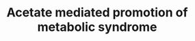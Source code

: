 ---
annotations:
- type: Cell Type Ontology
  value: B cell
- type: Disease Ontology
  value: acquired metabolic disease
- type: Pathway Ontology
  value: disease pathway
- type: Cell Type Ontology
  value: parasympathetic neuron
authors:
- Egonw
- Khanspers
- Ariutta
- DeSl
description: Acetates produced by gut microbes stimulates the parasympathetic nervous
  system which causes in an increase in the release of the gastrin hormone which triggers
  insulin release from beta-cells. Prolonged exposure to high acetate levels promote
  a state of metabolic syndrome.
last-edited: 2020-05-28
organisms:
- Rattus norvegicus
redirect_from:
- /index.php/Pathway:WP3650
- /instance/WP3650
schema-jsonld:
- '@context': https://schema.org/
  '@id': https://wikipathways.github.io/pathways/WP3650.html
  '@type': Dataset
  creator:
    '@type': Organization
    name: WikiPathways
  description: Acetates produced by gut microbes stimulates the parasympathetic nervous
    system which causes in an increase in the release of the gastrin hormone which
    triggers insulin release from beta-cells. Prolonged exposure to high acetate levels
    promote a state of metabolic syndrome.
  keywords:
  - insulin
  - fatty acid
  - gastrin
  - acetate
  - glucose
  - intermediate
  - metabolite(s)
  license: CC0
  name: Acetate mediated promotion of metabolic syndrome
seo: CreativeWork
title: Acetate mediated promotion of metabolic syndrome
wpid: WP3650
---